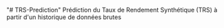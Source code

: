 "# TRS-Prediction" 
 Prédiction du Taux de Rendement Synthétique (TRS) à partir d'un historique de données brutes 
